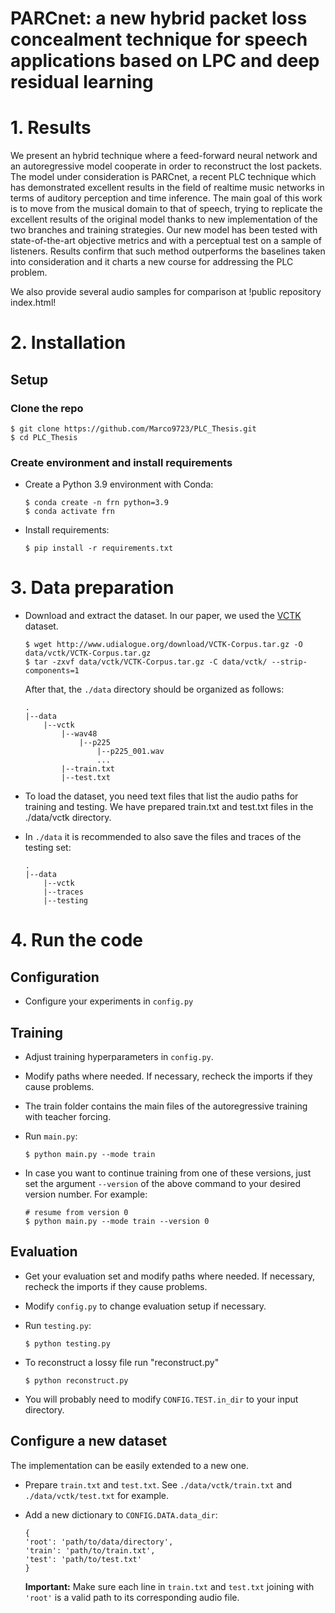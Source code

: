# PARCnet: a new hybrid packet loss concealment technique for speech applications based on LPC and deep residual learning

# 1. Results

We present an hybrid technique where a feed-forward neural network and an autoregressive model cooperate in order to reconstruct the lost packets. The model under consideration is PARCnet, a recent PLC technique which has demonstrated excellent results in the field of realtime music networks in terms of auditory perception and time inference. The main goal of this work is to move from the musical domain to that of speech, trying to replicate the excellent results of the original model thanks to new implementation of the two branches and training strategies. Our new model has been tested with state-of-the-art objective metrics and with a perceptual test on a sample of listeners. Results confirm that such method outperforms the baselines taken into consideration and it charts a new course for addressing the PLC problem.

We also provide several audio samples for comparison at !public repository index.html!

# 2. Installation

## Setup

### Clone the repo

```
$ git clone https://github.com/Marco9723/PLC_Thesis.git
$ cd PLC_Thesis
```

### Create environment and install requirements

* Create a Python 3.9 environment with Conda:
   ```
   $ conda create -n frn python=3.9
   $ conda activate frn
   ```
* Install requirements:
    ```
    $ pip install -r requirements.txt 
    ```

# 3. Data preparation

* Download and extract the dataset. In our paper, we used the [VCTK](https://datashare.ed.ac.uk/handle/10283/3443) dataset.
    ```
    $ wget http://www.udialogue.org/download/VCTK-Corpus.tar.gz -O data/vctk/VCTK-Corpus.tar.gz
    $ tar -zxvf data/vctk/VCTK-Corpus.tar.gz -C data/vctk/ --strip-components=1
    ```

  After that, the `./data` directory should be organized as follows:

    ```
    .
    |--data
        |--vctk
            |--wav48
                |--p225
                    |--p225_001.wav
                    ...
            |--train.txt   
            |--test.txt
    ```
* To load the dataset, you need text files that list the audio paths for training and testing.
  We have prepared train.txt and test.txt files in the ./data/vctk directory.

* In `./data` it is recommended to also save the files and traces of the testing set: 

    ```
    .
    |--data
        |--vctk
        |--traces
        |--testing
    ```


# 4. Run the code

## Configuration

* Configure your experiments in `config.py` 

## Training

* Adjust training hyperparameters in `config.py`.

* Modify paths where needed. If necessary, recheck the imports if they cause problems.

* The train folder contains the main files of the autoregressive training with teacher forcing.

* Run `main.py`:
    ```
    $ python main.py --mode train
    ```
* In case you want to continue training from one of these versions, just set the argument `--version` of the above command to your desired version number. For example:
    ```
    # resume from version 0
    $ python main.py --mode train --version 0
    ```

## Evaluation  

* Get your evaluation set and modify paths where needed. If necessary, recheck the imports if they cause problems.
  
* Modify `config.py` to change evaluation setup if necessary.
  
* Run `testing.py`:
    ```
    $ python testing.py 
    ```
    
* To reconstruct a lossy file run "reconstruct.py"
    ```
    $ python reconstruct.py 
    ```

* You will probably need to modify `CONFIG.TEST.in_dir` to your input directory.
  

## Configure a new dataset   

The implementation can be easily extended to a new one.

* Prepare `train.txt` and `test.txt`. See `./data/vctk/train.txt` and `./data/vctk/test.txt` for example.

* Add a new dictionary to `CONFIG.DATA.data_dir`:
    ```
    {
    'root': 'path/to/data/directory',
    'train': 'path/to/train.txt',
    'test': 'path/to/test.txt'
    }
    ```
  **Important:** Make sure each line in `train.txt` and `test.txt` joining with `'root'` is a valid path to its
  corresponding audio file.




